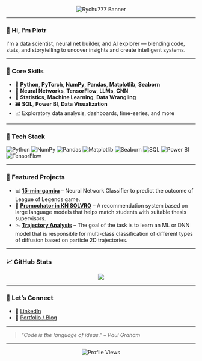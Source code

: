 <p align="center">
  <img src="https://capsule-render.vercel.app/api?text=Rychu777&animation=fadeIn&type=waving&color=gradient&height=100" alt="Rychu777 Banner"/>
</p>

---

### 👋 Hi, I'm Piotr

I'm a data scientist, neural net builder, and AI explorer — blending code, stats, and storytelling to uncover insights and create intelligent systems.

---

### 🧠 Core Skills

- 🐍 **Python**, **PyTorch**, **NumPy**, **Pandas**, **Matplotlib**, **Seaborn**
- 🤖 **Neural Networks**, **TensorFlow**, **LLMs**, **CNN**
- 🧮 **Statistics**, **Machine Learning**, **Data Wrangling**
- 🗃️ **SQL**, **Power BI**, **Data Visualization**
- 📈 Exploratory data analysis, dashboards, time-series, and more

---

### 🔧 Tech Stack

![Python](https://img.shields.io/badge/-Python-3776AB?style=flat-square&logo=python&logoColor=white)
![NumPy](https://img.shields.io/badge/-NumPy-013243?style=flat-square&logo=numpy)
![Pandas](https://img.shields.io/badge/-Pandas-150458?style=flat-square&logo=pandas)
![Matplotlib](https://img.shields.io/badge/-Matplotlib-11557C?style=flat-square)
![Seaborn](https://img.shields.io/badge/-Seaborn-76B900?style=flat-square)
![SQL](https://img.shields.io/badge/-SQL-4479A1?style=flat-square&logo=postgresql&logoColor=white)
![Power BI](https://img.shields.io/badge/-Power%20BI-F2C811?style=flat-square&logo=powerbi&logoColor=black)
![TensorFlow](https://img.shields.io/badge/-TensorFlow-FF6F00?style=flat-square&logo=tensorflow&logoColor=white)

---

### 📌 Featured Projects

- 📊 **[15-min-gamba](https://github.com/rychu777/15-min-gamba)** – Neural Network Classifier to predict the outcome of League of Legends game.
- 🤖 **[Promochator in KN SOLVRO](https://github.com/Solvro/ml-promochator)** – A recommendation system based on large language models that helps match students with suitable thesis supervisors.
- 📉 **[Trajectory Analysis](https://github.com/rychu777/trajectory-analysis)** – The goal of the task is to learn an ML or DNN model that is responsible for multi-class classification of different types of diffusion based on particle 2D trajectories.

---

### 📈 GitHub Stats

<p align="center">
  <img src="https://github-readme-stats.vercel.app/api?username=rychu777&show_icons=true&theme=tokyonight&hide_border=true" />
</p>

---

### 💬 Let’s Connect

- 🔗 [LinkedIn](https://pl.linkedin.com/in/piotr-ryszko/)
- 🧠 [Portfolio / Blog](https://rychu777.com)

---

> *“Code is the language of ideas.” – Paul Graham*

---
<p align="center">
  <img src="https://komarev.com/ghpvc/?username=rychu777&label=Profile%20Views&color=blueviolet&style=flat-square" alt="Profile Views" />
</p>

